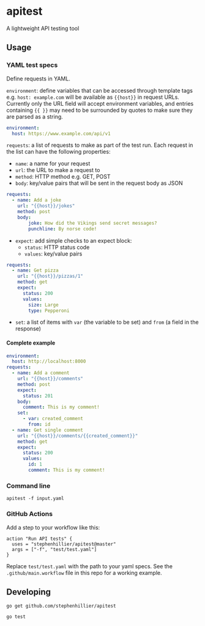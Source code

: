 # apitest
A lightweight API testing tool

## Usage

### YAML test specs

Define requests in YAML.

`environment`: define variables that can be accessed through template tags e.g. `host: example.com` will be available as `{{host}}` in request URLs.  Currently only the URL field will accept environment variables, and entries containing `{{ }}` may need to be surrounded by quotes to make sure they are parsed as a string.

```yaml
environment:
  host: https://www.example.com/api/v1
```

`requests`: a list of requests to make as part of the test run.  Each request in the list can have the following properties:

  * `name`: a name for your request
  * `url`: the URL to make a request to
  * `method`: HTTP method e.g. GET, POST
  * `body`: key/value pairs that will be sent in the request body as JSON

```yaml
requests:
  - name: Add a joke
    url: "{{host}}/jokes"
    method: post
    body:
        joke: How did the Vikings send secret messages?
        punchline: By norse code!

```

  * `expect`: add simple checks to an expect block:  
    * `status`: HTTP status code  
    * `values`: key/value pairs 

```yaml
requests:
  - name: Get pizza
    url: "{{host}}/pizzas/1"
    method: get
    expect:
      status: 200
      values:
        size: Large
        type: Pepperoni
```

  * `set`: a list of items with `var` (the variable to be set) and `from` (a field in the response)


#### Complete example

```yaml
environment:
  host: http://localhost:8000
requests:
  - name: Add a comment
    url: "{{host}}/comments"
    method: post
    expect:
      status: 201
    body:
      comment: This is my comment!
    set:
      - var: created_comment
        from: id
  - name: Get single comment
    url: "{{host}}/comments/{{created_comment}}"
    method: get
    expect:
      status: 200
      values:
        id: 1
        comment: This is my comment!
```


### Command line

`apitest -f input.yaml`

### GitHub Actions

Add a step to your workflow like this:
```
action "Run API tests" {
  uses = "stephenhillier/apitest@master"
  args = ["-f", "test/test.yaml"]
}
```

Replace `test/test.yaml` with the path to your yaml specs.
See the `.github/main.workflow` file in this repo for a working example.

## Developing
`go get github.com/stephenhillier/apitest`

`go test`
